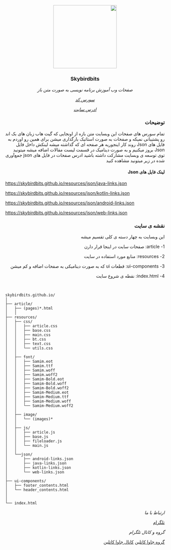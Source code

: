 <div dir="rtl" class="font-family: Samim;">
<p align="center">
    <a href="https://skybirdbits.github.io">
        <img width="200" height="200" src="https://skybirdbits.github.io/resources/logo.png"/>
    </a>
</p>

<h3 align="center">Skybirdbits</h3>


<div align="center">

*صفحات وب آموزش برنامه نویسی به صورت متن باز*

*<a href="https://github.com/skybirdbits/skybirdbits.github.io">سورس کد</a>*

*<a href="https://skybirdbits.github.io">ادرس سایت</a>*

</div>


### توضیحات
تمام سورس های صفحات این وبسایت متن بازه از اونجایی که گیت هاب زبان های بک اند رو پشتیبانی نمیکه و صفحات به صورت استاتیک بارگذاری میشن برای همین رو اوردم به فایل های Json روند کار اینجوریه هر صفحه ای که گذاشته میشه لینکش داخل فایل Json بروز میکنیم و به صورت دینامیک در قسمت لیست مقالات اضافه میشه میتونید توی توسعه ی وبسایت مشارکت داشته باشید
ادرس صفحات در فایل های json جمع‌آوری شده در زیر میتونید مشاهده کنید

#### لینک فایل های Json
<div dir="ltr">

https://skybirdbits.github.io/resources/json/java-links.json    

https://skybirdbits.github.io/resources/json/kotlin-links.json

https://skybirdbits.github.io/resources/json/android-links.json

https://skybirdbits.github.io/resources/json/web-links.json
</div>

### نقشه ی سایت

این وبسایت به چهار دسته ی کلی تقسیم میشه

1- article: صفحات سایت در اینجا قرار دارن

2- resources: منابع مورد استفاده در سایت

3- ui-components: قطعات ui که به صورت دینامیکی به صفحات اضافه و کم میشن

4- index.html: نقطه ی شروع سایت 


<br/>

<div dir="ltr">

```text
skybirdbits.github.io/
│
├── article/
│   ├── (pages)*.html   
│   │
├── resources/
│   ├── css/
│   │   ├── article.css
│   │   ├── base.css
│   │   ├── main.css
│   │   ├── bt.css
│   │   ├── text.css
│   │   └── utils.css
│   │
│   ├── font/
│   │   ├── Samim.eot
│   │   ├── Samim.ttf
│   │   ├── Samim.woff
│   │   ├── Samim.woff2
│   │   ├── Samim-Bold.eot
│   │   ├── Samim-Bold.woff
│   │   ├── Samim-Bold.woff2
│   │   ├── Samim-Medium.eot
│   │   ├── Samim-Medium.ttf
│   │   ├── Samim-Medium.woff
│   │   └── Samim-Medium.woff2
│   │
│   ├── image/
│   │   └── (images)* 
│   │      
│   ├── js/
│   │   ├── article.js
│   │   ├── base.js
│   │   ├── fileloader.js
│   │   └── main.js
│   │
│   └──json/
│       ├── android-links.json
│       ├── java-links.json
│       ├── kotlin-links.json
│       └── web-links.json
│
├── ui-components/
│   ├── footer_contents.html
│   └── header_contents.html
│
│
└── index.html
```
</div>


<div>

*ارتباط با ما*

<a href="https://t.me/skybirdbits">تلگرام</a>


*گروه و کانال تلگرام*

<a href="https://t.me/java_kotlin_dev_gp">گروه جاوا کاتلین</a> <a href="https://t.me/java_kotlin_dev">کانال جاوا کاتلین</a>


</div>

</div>
